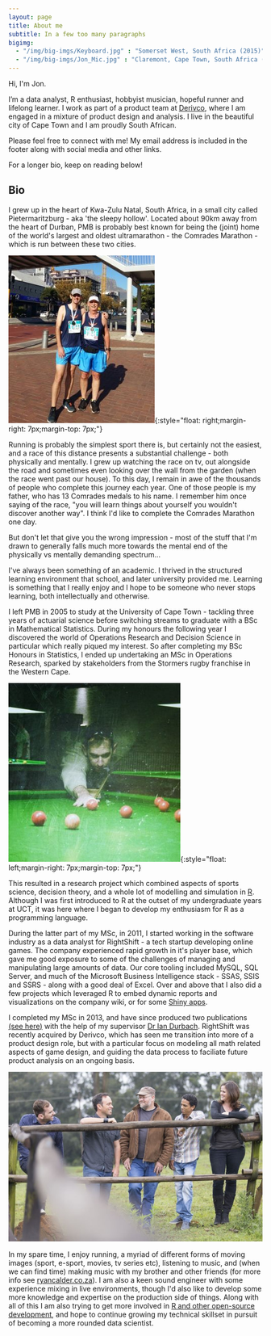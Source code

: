 ```yaml
---
layout: page
title: About me
subtitle: In a few too many paragraphs
bigimg:
  - "/img/big-imgs/Keyboard.jpg" : "Somerset West, South Africa (2015)"
  - "/img/big-imgs/Jon_Mic.jpg" : "Claremont, Cape Town, South Africa (2015)"
---
```


Hi, I'm Jon. 

I’m a data analyst, R enthusiast, hobbyist musician, hopeful runner and 
lifelong learner. I work as part of a product team at 
[Derivco](http://derivco.com/), where I am engaged in a mixture of product 
design and analysis. I live in the beautiful city of Cape Town and I am proudly 
South African.

Please feel free to connect with me! My email address is included in the footer 
along with social media and other links.

For a longer bio, keep on reading below!

## Bio

I grew up in the heart of Kwa-Zulu Natal, South Africa, in a small 
city called Pietermaritzburg - aka 'the sleepy hollow'. Located about 90km away 
from the heart of Durban, PMB is probably best known for being the (joint) home 
of the world's largest and oldest ultramarathon - the Comrades Marathon - which 
is run between these two cities.

![My dad and I after Cape Town 12 (2016)](/img/small-imgs/Jon_and_Rob.jpg "My dad and I after Cape Town 12 (2016)"){:style="float: right;margin-right: 7px;margin-top: 7px;"}

Running is probably the simplest sport there is, but certainly not the easiest, 
and a race of this distance presents a substantial challenge - both physically 
and mentally. I grew up watching the race on tv, out alongside the road and 
sometimes even looking over the wall from the garden (when the race went past 
our house). To this day, I remain in awe of the thousands of people who complete 
this journey each year. One of those people is my father, who has 13 Comrades 
medals to his name. I remember him once saying of the race, "you will learn 
things about yourself you wouldn't discover another way". I think I'd like to 
complete the Comrades Marathon one day.

But don't let that give you the wrong impression - most of the stuff that I'm 
drawn to generally falls much more towards the mental end of the physically vs 
mentally demanding spectrum...

I've always been something of an academic. I thrived in the structured learning 
environment that school, and later university provided me. Learning is something 
that I really enjoy and I hope to be someone who never stops learning, both 
intellectually and otherwise.

I left PMB in 2005 to study at the University of Cape Town - tackling three 
years of actuarial science before switching streams to graduate with a BSc in 
Mathematical Statistics. During my honours the following year I discovered 
the world of Operations Research and Decision Science in particular which really 
piqued my interest. So after completing my BSc Honours in Statistics, I 
ended up undertaking an MSc in Operations Research, sparked by stakeholders from 
the Stormers rugby franchise in the Western Cape. 

![Playing pool in Bruge](/img/small-imgs/Pool_in_Bruges.jpg "Playing pool in Bruges"){:style="float: left;margin-right: 7px;margin-top: 7px;"}

This resulted in a research project which combined aspects of sports science, 
decision theory, and a whole lot of modelling and simulation in 
[R](https://www.r-project.org/about.html). Although I was first introduced to R 
at the outset of my undergraduate years at UCT, it was here where I began to 
develop my enthusiasm for R as a programming language.

During the latter part of my MSc, in 2011, I started working in the software 
industry as a data analyst for RightShift - a tech startup developing online 
games. The company experienced rapid growth in it's player base, which gave me 
good exposure to some of the challenges of managing and manipulating large 
amounts of data. Our core tooling included MySQL, SQL Server, and much of the 
Microsoft Business Intelligence stack - SSAS, SSIS and SSRS - along with a good
deal of Excel. Over and above that I also did a few projects which leveraged R 
to embed dynamic reports and visualizations on the company wiki, or for some 
[Shiny apps](http://shiny.rstudio.com/).

I completed my MSc in 2013, and have since produced two publications 
[(see here)](http://jonmcalder.github.io/cv/) with the help of my supervisor 
[Dr Ian Durbach](http://www.stats.uct.ac.za/stats/people/academic/durbach). 
RightShift was recently acquired by Derivco, which has seen me transition into 
more of a product design role, but with a particular focus on modeling all math 
related aspects of game design, and guiding the data process to faciliate future 
product analysis on an ongoing basis.

![The Ryan Calder Band](/img/small-imgs/RCB.jpg "The Ryan Calder Band")

In my spare time, I enjoy running, a myriad of different forms of moving images 
(sport, e-sport, movies, tv series etc), listening to music, and (when we can 
find time) making music with my brother and other friends (for more info 
see [ryancalder.co.za](www.ryancalder.co.za)). I am also a keen sound engineer 
with some experience mixing in live environments, though I'd also like to 
develop some more knowledge and expertise on the production side of things. 
Along with all of this I am also trying to get more involved in 
[R and other open-source development](http://github.com/jonmcalder), and hope to 
continue growing my technical skillset in pursuit of becoming a more rounded 
data scientist.
